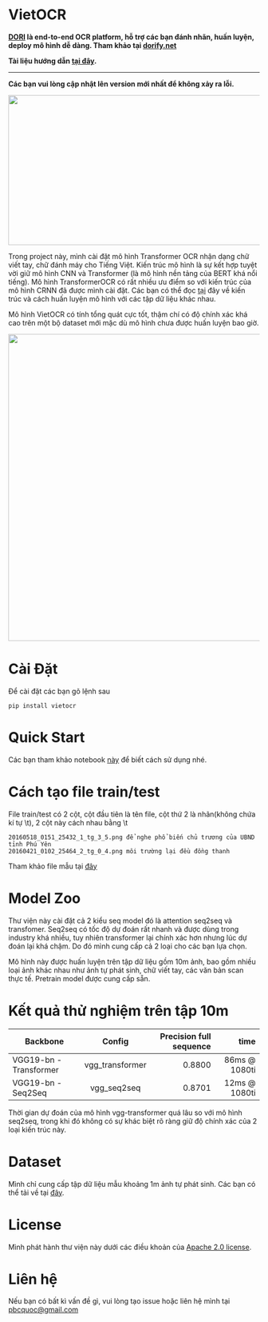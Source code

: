 # VietOCR
**[DORI](https://dorify.net/vi) là end-to-end OCR platform, hỗ trợ các bạn đánh nhãn, huấn luyện, deploy mô hình dễ dàng. Tham khảo tại [dorify.net](https://dorify.net/vi)**

**Tài liệu hướng dẫn [tại đây](https://pbcquoc.github.io/dori_guideline/).**

----
**Các bạn vui lòng cập nhật lên version mới nhất để không xảy ra lỗi.**

<p align="center">
<img src="https://github.com/pbcquoc/vietocr/raw/master/image/sample.png" width="1000" height="300">
</p>

Trong project này, mình cài đặt mô hình Transformer OCR nhận dạng chữ viết tay, chữ đánh máy cho Tiếng Việt. Kiến trúc mô hình là sự kết hợp tuyệt vời giữ mô hình CNN và Transformer (là mô hình nền tảng của BERT khá nổi tiếng). Mô hình TransformerOCR có rất nhiều ưu điểm so với kiến trúc của mô hình CRNN đã được mình cài đặt. Các bạn có thể đọc [tại](https://pbcquoc.github.io/vietocr) đây về kiến trúc và cách huấn luyện mô hình với các tập dữ liệu khác nhau. 

Mô hình VietOCR có tính tổng quát cực tốt, thậm chí có độ chính xác khá cao trên một bộ dataset mới mặc dù mô hình chưa được huấn luyện bao giờ. 

<p align="center">
<img src="https://raw.githubusercontent.com/pbcquoc/vietocr/master/image/vietocr.jpg" width="512" height="614">
</p>

# Cài Đặt
Để cài đặt các bạn gõ lệnh sau
```
pip install vietocr
```
# Quick Start
Các bạn tham khảo notebook [này](https://github.com/pbcquoc/vietocr/blob/master/vietocr_gettingstart.ipynb) để biết cách sử dụng nhé. 
# Cách tạo file train/test
File train/test có 2 cột, cột đầu tiên là tên file, cột thứ 2 là nhãn(không chứa kí tự \t), 2 cột này cách nhau bằng \t
```
20160518_0151_25432_1_tg_3_5.png để nghe phổ biến chủ trương của UBND tỉnh Phú Yên
20160421_0102_25464_2_tg_0_4.png môi trường lại đều đồng thanh
```
Tham khảo file mẫu tại [đây](https://vocr.vn/data/vietocr/data_line.zip)

# Model Zoo 
Thư viện này cài đặt cả 2 kiểu seq model đó là attention seq2seq và transfomer. Seq2seq có tốc độ dự đoán rất nhanh và được dùng trong industry khá nhiều, tuy nhiên transformer lại chính xác hơn nhưng lúc dự đoán lại khá chậm. Do đó mình cung cấp cả 2 loại cho các bạn lựa chọn. 

Mô hình này được huấn luyện trên tập dữ liệu gồm 10m ảnh, bao gồm nhiều loại ảnh khác nhau như ảnh tự phát sinh, chữ viết tay, các văn bản scan thực tế. 
Pretrain model được cung cấp sẵn.

# Kết quả thử nghiệm trên tập 10m
| Backbone         | Config           | Precision full sequence | time |
| ------------- |:-------------:| ---:|---:|
| VGG19-bn - Transformer | vgg_transformer | 0.8800 | 86ms @ 1080ti  |
| VGG19-bn - Seq2Seq     | vgg_seq2seq     | 0.8701 | 12ms @ 1080ti |

Thời gian dự đoán của mô hình vgg-transformer quá lâu so với mô hình seq2seq, trong khi đó không có sự khác biệt rõ ràng giữ độ chính xác của 2 loại kiến trúc này.

# Dataset 
Mình chỉ cung cấp tập dữ liệu mẫu khoảng 1m ảnh tự phát sinh. Các bạn có thể tải về tại [đây](https://drive.google.com/file/d/1T0cmkhTgu3ahyMIwGZeby612RpVdDxOR/view).
# License
Mình phát hành thư viện này dưới các điều khoản của [Apache 2.0 license]().

# Liên hệ
Nếu bạn có bất kì vấn đề gì, vui lòng tạo issue hoặc liên hệ mình tại pbcquoc@gmail.com 
